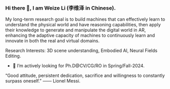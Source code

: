 ### Hi there 👋, I am Weize Li (李维泽 in Chinese).

  My long-term research goal is to build machines that can effectively learn to understand the physical world and have reasoning capabilities, then apply their knowledge to generate and manipulate the digital world in AR, enhancing the adaptive capacity of machines to continuously learn and innovate in both the real and virtual domains.

Research Interests: 3D scene understanding, Embodied AI, Neural Fields Editing.

- 🤔 I’m actively looking for Ph.D@CV/CG/RO in Spring/Fall-2024. 
  
“Good attitude, persistent dedication, sacrifice and willingness to constantly surpass oneself.” —— Lionel Messi.
